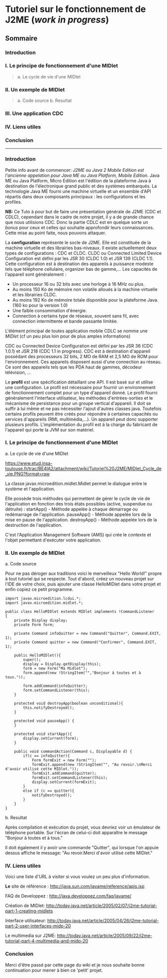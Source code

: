 # Tutoriel sur le fonctionnement de J2ME (_work in progress_) #

## Sommaire ##

### Introduction ###
### I. Le principe de fonctionnement d'une MIDlet ###
> a. Le cycle de vie d'une MIDlet
### II. Un exemple de MIDlet ###
> a. Code source
> b. Resultat
### III. Une application CDC ###
### IV. Liens utiles ###
### Conclusion ###


---


### Introduction ###

Petite info avant de commencer:
_J2ME ou Java 2 Mobile Edition est l'ancienne appelation pour Java ME ou Java Platform, Mobile Edition._
Java ME ou Java Platform, Micro Edition est l'édition de la plateforme Java à destination de l'électronique grand public et des systèmes embarqués. La technologie Java ME fourni une machine virtuelle et un ensemble d'API répartis dans deux composants principaux : les configurations et les profiles.


**NB:** Ce Tuto à pour but de faire une présentation générale de J2ME (CDC et CDLC), cependant dans le cadre de notre projet, il y a de grande chance que nous utilisions CDC. Donc la partie CDLC est en quelque sorte un _bonus_ pour ceux et celles qui souhaite approfondir leurs connaissances. Cette mise au point faite, nous pouvons attaquer.


La **configuration** représente le socle de J2ME. Elle est constituée de la machine virtuelle et des librairies bas-niveaux. Il existe actuellement deux types de configurations : CDC et CLDC.
CLDC ou Connected Limited Device Configuration est défini par les JSR 30 (CLDC 1.0) et JSR 139 (CLDC 1.1). Cette configuration est à destination des appareils à puissance modeste tels que téléphone cellulaire, organizer bas de gamme,... Les capacités de l'appareil sont généralement :

  * Un processeur 16 ou 32 bits avec une horloge à 16 MHz ou plus.
  * Au moins 150 Ko de mémoire non volatile alloués à la machine virtuelle et les librairies CLDC.
  * Au moins 192 Ko de mémoire totale disponible pour la plateforme Java. (160 ko pour la version 1.0)
  * Une faible consommation d'énergie.
  * Connection à certains type de réseaux, souvent sans fil, avec connection intermittente et bande passante limitée.

L'élément principal de toutes application mobile CDLC se nomme une _MIDlet_ (cf un peu plus loin pour de plus amples informations)


CDC ou Connected Device Configuration est défini par les JSR 36 (CDC 1.0.1) et JSR 218 (CDC 1.1 in progress). CDC est à destination d'appareil possédant des processeurs 32 bits, 2 MO de RAM et 2,5 MO de ROM pour l'environnement. Ces appareils disposent aussi d'une connection au réseau. Ce sont des appareils tels que les PDA haut de gammes, décodeur télévision, ...

Le **profil** est une spécification détaillant une API. Il est basé sur et utilise une configuration. Le profil est nécessaire pour fournir un environnement de fonctionnement complet pour un type d'appareil donné. Le profil fourni généralement l'interface utilisateur, les méthodes d'entrées-sorties et le mécanisme de persistance pour un groupe vertical d'appareil. Il doit se suffir à lui même et ne pas nécessiter l'ajout d'autres classes java.
Toutefois certains profils peuvent être créés pour répondre à certaines capacités ou services d'appareils (RMI, multimédia,...). Un appareil peut donc supporter plusieurs profils.
L'implémentation du profil est à la charge du fabricant de l'appareil qui porte la JVM sur son matériel.

### I. Le principe de fonctionnement d'une MIDlet ###
a. Le cycle de vie d'une MIDlet

https://www.etud.insa-toulouse.fr/trac/BE4IA2/attachment/wiki/Tutoriel%20J2ME/MIDlet_Cycle_de_vie.PNG?format=raw

La classe javax.microedition.midlet.Midlet permet le dialogue entre le système et l'application.

Elle possède trois méthodes qui permettent de gérer le cycle de vie de l'application en fonction des trois états possibles (active, suspendue ou détruite) : startApp() - Méthode appelée à chaque démarrage ou redémarrage de l'application. pauseApp() - Méthode appelée lors de la mise en pause de l'application. destroyApp() - Méthode appelée lors de la destruction de l'application.

C'est l'Application Management Software (AMS) qui crée le contexte et l'objet permettant d'exécuter votre application.

### II. Un exemple de MIDlet ###
a. Code source

Pour ne pas déroger aux traditions voici le merveilleux "Hello World!" propre à tout tutoriel qui se respecte.
Tout d'abord, créez un nouveau projet sur l'IDE de votre choix, puis ajouter une classe HelloMIDlet dans votre projet et enfin copiez ce petit programme.

```
import javax.microedition.lcdui.*;
import javax.microedition.midlet.*;

public class HelloMIDlet extends MIDlet implements !CommandListener
{
    private Display display;
    private Form form;

    private Command infoQuitter = new Command("Quitter", Command.EXIT, 1);
    private Command quitter = new Command("Confirmer", Command.EXIT, 1);

    public HelloMIDlet(){
        super();
        display = Display.getDisplay(this);
        form = new Form("Ma Midlet");
        form.append(new !StringItem("","Bonjour à toutes et à tous."));

        form.addCommand(infoQuitter);
        form.setCommandListener(this); 
    }

    protected void destroyApp(boolean unconditional){
        this.notifyDestroyed();
    }

    protected void pauseApp() {
    }

    protected void startApp(){
        display.setCurrent(form); 
    }

    public void commandAction(Command c, Displayable d) {
        if(c == infoQuitter){
            Form formExit = new Form("");
            formExit.append(new !StringItem("", "Au revoir.\nMerci d'avoir utilisé cette MIDlet."));
            formExit.addCommand(quitter);
            formExit.setCommandListener(this);
            display.setCurrent(formExit);
        }
        else if (c == quitter){
            notifyDestroyed();
        }
    }
}
```

b. Resultat

Après compilation et exécution du projet, vous devriez voir un émulateur de téléphone portable.
Sur l'écran de celui-ci doit apparaître le message "Bonjour à toutes et à tous."

Il doit également il y avoir une commande "Quitter", qui lorsque l'on appuie dessus affiche le message:
"Au revoir.Merci d'avoir utilisé cette MIDlet."

### IV. Liens utiles ###

Voici une liste d'URL à visiter si vous voulez un peu plus d'information.

**Le** site de référence : http://java.sun.com/javame/reference/apis.jsp

FAQ de Developpez : http://java.developpez.com/faq/javame/

Création de MIDlet: http://today.java.net/article/2005/02/07/j2me-tutorial-part-1-creating-midlets

Interface utilisateur: http://today.java.net/article/2005/04/26/j2me-tutorial-part-2-user-interfaces-midp-20

Le multimedia sur J2ME: http://today.java.net/article/2005/09/22/j2me-tutorial-part-4-multimedia-and-midp-20

### Conclusion ###
Merci d'être passé par cette page du wiki et je nous souhaite bonne continuation pour mener à bien ce 'petit' projet.